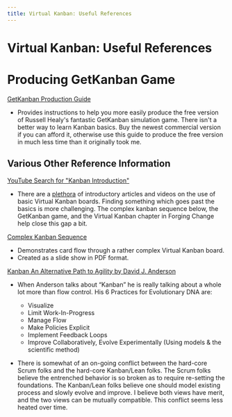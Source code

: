 ```yaml
---
title: Virtual Kanban: Useful References
---
```


# Virtual Kanban: Useful References

# Producing GetKanban Game

[GetKanban Production Guide](http://forgingchange.com/reference_info/GetKanbanProductionGuide)
+ Provides instructions to help you more easily produce the free version of Russell Healy's fantastic GetKanban simulation game. There isn't a better way to learn Kanban basics. Buy the newest commercial version if you can afford it, otherwise use this guide to produce the free version in much less time than it originally took me.

## Various Other Reference Information

[YouTube Search for "Kanban Introduction"](https://www.youtube.com/results?search_query=kanban+introduction)
+ There are a [plethora](https://www.youtube.com/watch?v=-mTUmczVdik) of introductory articles and videos on the use of basic Virtual Kanban boards. Finding something which goes past the basics is more challenging. The complex kanban sequence below, the GetKanban game, and the Virtual Kanban chapter in Forging Change help close this gap a bit.

[Complex Kanban Sequence](https://www.dropbox.com/s/deuooidw9vivpa9/ComplexKanbanSequence.pdf?dl=0)
+ Demonstrates card flow through a rather complex Virtual Kanban board.
+ Created as a slide show in PDF format.



 [Kanban An Alternative Path to Agility by David J. Anderson](http://www.djaa.com/kanban-alternative-path-agility)

  + When Anderson talks about “Kanban” he is really talking about a whole lot more than flow control. His 6 Practices for Evolutionary DNA are:
    - Visualize
    - Limit Work-In-Progress
    - Manage Flow
    - Make Policies Explicit
    - Implement Feedback Loops
    - Improve Collaboratively, Evolve Experimentally (Using models & the scientific method)

  + There is somewhat of an on-going conflict between the hard-core Scrum folks and the hard-core Kanban/Lean folks. The Scrum folks believe the entrenched behavior is so broken as to require re-setting the foundations. The Kanban/Lean folks believe one should model existing process and slowly evolve and improve. I believe both views have merit, and the two views can be mutually compatible. This conflict seems less heated over time.
